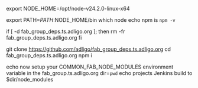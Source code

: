 export NODE_HOME=/opt/node-v24.2.0-linux-x64

export PATH=$PATH:$NODE_HOME/bin
which node
echo npm is `npm -v`

if [ -d fab_group_deps.ts.adligo.org ]; then 
  rm -fr fab_group_deps.ts.adligo.org
fi


git clone https://github.com/adligo/fab_group_deps.ts.adligo.org
cd fab_group_deps.ts.adligo.org
npm i

echo now setup your COMMON_FAB_NODE_MODULES environment variable in the fab_group.ts.adligo.org
dir=`pwd`
echo projects Jenkins build to $dir/node_modules


